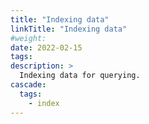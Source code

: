 ```yaml
---
title: "Indexing data"
linkTitle: "Indexing data"
#weight:
date: 2022-02-15
tags: 
description: >
  Indexing data for querying.
cascade:
  tags: 
    - index
---
```




